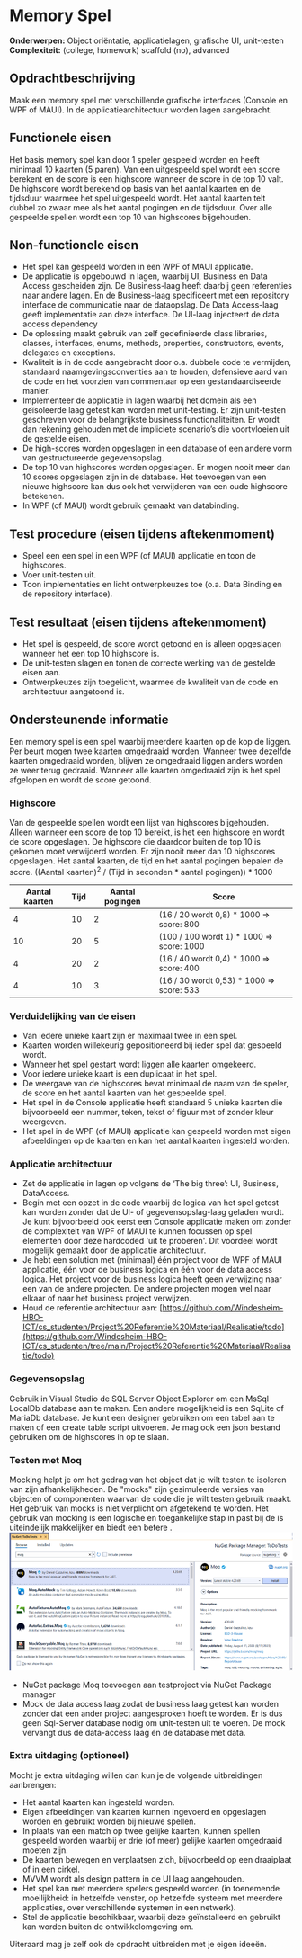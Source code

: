 # Memory Spel
**Onderwerpen:** Object oriëntatie, applicatielagen, grafische UI, unit-testen  
**Complexiteit:** (college, homework) scaffold (no), advanced

## Opdrachtbeschrijving
Maak een memory spel met verschillende grafische interfaces (Console en WPF of MAUI). In de applicatiearchitectuur worden lagen aangebracht.

## Functionele eisen
Het basis memory spel kan door 1 speler gespeeld worden en heeft minimaal 10 kaarten (5 paren). Van een uitgespeeld spel wordt een score berekent en de score is een highscore wanneer de score in de top 10 valt.
De highscore wordt berekend op basis van het aantal kaarten en de tijdsduur waarmee het spel uitgespeeld wordt. Het aantal kaarten telt dubbel zo zwaar mee als het aantal pogingen en de tijdsduur. Over alle gespeelde spellen wordt een top 10 van highscores bijgehouden.

## Non-functionele eisen
-	Het spel kan gespeeld worden in een WPF of MAUI applicatie.
-	De applicatie is opgebouwd in lagen, waarbij UI, Business en Data Access gescheiden zijn. De Business-laag heeft daarbij geen referenties naar andere lagen. En de Business-laag specificeert met een repository interface de communicatie naar de dataopslag. De Data Access-laag geeft implementatie aan deze interface. De UI-laag injecteert de data access dependency 
-	De oplossing maakt gebruik van zelf gedefinieerde class libraries, classes, interfaces, enums, methods, properties, constructors, events, delegates en exceptions.
-	Kwaliteit is in de code aangebracht door o.a. dubbele code te vermijden, standaard naamgevingsconventies aan te houden, defensieve aard van de code en het voorzien van commentaar op een gestandaardiseerde manier.
-	Implementeer de applicatie in lagen waarbij het domein als een geïsoleerde laag getest kan worden met unit-testing. Er zijn unit-testen geschreven voor de belangrijkste business functionaliteiten. Er wordt dan rekening gehouden met de impliciete scenario’s die voortvloeien uit de gestelde eisen.
-	De high-scores worden opgeslagen in een database of een andere vorm van gestructureerde gegevensopslag.
-	De top 10 van highscores worden opgeslagen. Er mogen nooit meer dan 10 scores opgeslagen zijn in de database. Het toevoegen van een nieuwe highscore kan dus ook het verwijderen van een oude highscore betekenen.
-	In WPF (of MAUI) wordt gebruik gemaakt van databinding.


## Test procedure (eisen tijdens aftekenmoment)
-	Speel een een spel in een WPF (of MAUI) applicatie en toon de highscores.
-	Voer unit-testen uit.
-	Toon implementaties en licht ontwerpkeuzes toe (o.a. Data Binding en de repository interface).

## Test resultaat (eisen tijdens aftekenmoment)
-	Het spel is gespeeld, de score wordt getoond en is alleen opgeslagen wanneer het een top 10 highscore is.
-	De unit-testen slagen en tonen de correcte werking van de gestelde eisen aan.
-	Ontwerpkeuzes zijn toegelicht, waarmee de kwaliteit van de code en architectuur aangetoond is.


## Ondersteunende informatie
Een memory spel is een spel waarbij meerdere kaarten op de kop de liggen. Per beurt mogen twee kaarten omgedraaid worden. Wanneer twee dezelfde kaarten omgedraaid worden, blijven ze omgedraaid liggen anders worden ze weer terug gedraaid. Wanneer alle kaarten omgedraaid zijn is het spel afgelopen en wordt de score getoond. 

### Highscore
Van de gespeelde spellen wordt een lijst van highscores bijgehouden. Alleen wanneer een score de top 10 bereikt, is het een highscore en wordt de score opgeslagen. De highscore die daardoor buiten de top 10 is gekomen moet verwijderd worden. Er zijn nooit meer dan 10 highscores opgeslagen.
Het aantal kaarten, de tijd en het aantal pogingen bepalen de score. ((Aantal kaarten)<sup>2</sup> / (Tijd in seconden * aantal pogingen)) * 1000

|**Aantal kaarten**| **Tijd**| **Aantal pogingen**| **Score**|
|--|--|--|--|
|4|10|2|(16 / 20 wordt 0,8) * 1000 => score:  800|  
|10|20|5|(100 / 100 wordt 1) * 1000 => score: 1000|
|4|20|2|(16 / 40 wordt 0,4) * 1000 => score: 400|
|4|10|3|(16 / 30 wordt 0,53) * 1000 => score: 533|

### Verduidelijking van de eisen
-	Van iedere unieke kaart zijn er maximaal twee in een spel.
-	Kaarten worden willekeurig gepositioneerd bij ieder spel dat gespeeld wordt.
-	Wanneer het spel gestart wordt liggen alle kaarten omgekeerd.
-	Voor iedere unieke kaart is een duplicaat in het spel.
-	De weergave van de highscores bevat minimaal de naam van de speler, de score en het aantal kaarten van het gespeelde spel.
-	Het spel in de Console applicatie heeft standaard 5 unieke kaarten die bijvoorbeeld een nummer, teken, tekst of figuur met of zonder kleur weergeven.
-	Het spel in de WPF (of MAUI) applicatie kan gespeeld worden met eigen afbeeldingen op de kaarten en kan het aantal kaarten ingesteld worden.

### Applicatie architectuur
-	Zet de applicatie in lagen op volgens de ‘The big three’: UI, Business, DataAccess.
-	Begin met een opzet in de code waarbij de logica van het spel getest kan worden zonder dat de UI- of gegevensopslag-laag geladen wordt. Je kunt bijvoorbeeld ook eerst een Console applicatie maken om zonder de complexiteit van WPF of MAUI te kunnen focussen op spel elementen door deze hardcoded 'uit te proberen'. Dit voordeel wordt mogelijk gemaakt door de applicatie architectuur.
-	Je hebt een solution met (minimaal) één project voor de WPF of MAUI applicatie, één voor de business logica en één voor de data access logica. Het project voor de business logica heeft geen verwijzing naar een van de andere projecten. De andere projecten mogen wel naar elkaar of naar het business project verwijzen.
-	Houd de referentie architectuur aan: [https://github.com/Windesheim-HBO-ICT/cs_studenten/Project%20Referentie%20Materiaal/Realisatie/todo](https://github.com/Windesheim-HBO-ICT/cs_studenten/tree/main/Project%20Referentie%20Materiaal/Realisatie/todo)

### Gegevensopslag
Gebruik in Visual Studio de SQL Server Object Explorer om een MsSql LocalDb database aan te maken. Een andere mogelijkheid is een SqLite of MariaDb database. Je kunt een designer gebruiken om een tabel aan te maken of een create table script uitvoeren. Je mag ook een json bestand gebruiken om de highscores in op te slaan.

### Testen met Moq
Mocking helpt je om het gedrag van het object dat je wilt testen te isoleren van zijn afhankelijkheden. De "mocks" zijn gesimuleerde versies van objecten of componenten waarvan de code die je wilt testen gebruik maakt. Het gebruik van mocks is niet verplicht om afgetekend te worden. Het gebruik van mocking is een logische en toegankelijke stap in past bij de  is uiteindelijk makkelijker en biedt een betere .
![img_5.png](img_5.png)

-	NuGet package Moq toevoegen aan testproject via NuGet Package manager
-	Mock de data access laag zodat de business laag getest kan worden zonder dat een ander project aangesproken hoeft te worden. Er is dus geen Sql-Server database nodig om unit-testen uit te voeren. De mock vervangt dus de data-access laag én de database met data.

### Extra uitdaging (optioneel)
Mocht je extra uitdaging willen dan kun je de volgende uitbreidingen aanbrengen:
-	Het aantal kaarten kan ingesteld worden.
-	Eigen afbeeldingen van kaarten kunnen ingevoerd en opgeslagen worden en gebruikt worden bij nieuwe spellen.
-	In plaats van een match op twee gelijke kaarten, kunnen spellen gespeeld worden waarbij er drie (of meer) gelijke kaarten omgedraaid moeten zijn.
-	De kaarten bewegen en verplaatsen zich, bijvoorbeeld op een draaiplaat of in een cirkel.
-	MVVM wordt als design pattern in de UI laag aangehouden.
-	Het spel kan met meerdere spelers gespeeld worden (in toenemende moeilijkheid: in hetzelfde venster, op hetzelfde systeem met meerdere applicaties, over verschillende systemen in een netwerk).
-	Stel de applicatie beschikbaar, waarbij deze geïnstalleerd en gebruikt kan worden buiten de ontwikkelomgeving om.

Uiteraard mag je zelf ook de opdracht uitbreiden met je eigen ideeën.



